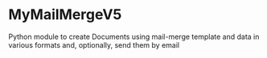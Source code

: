 # MyMailMergeV5
Python module to create Documents using mail-merge template and data in various formats and, optionally, send them by email

